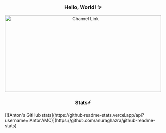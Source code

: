 <h3 align="center"> Hello, World! ✨ </h1>
<p align="center">
<a href="https://www.youtube.com/@iAntonAMC" target="_blank"><img src="https://user-images.githubusercontent.com/97558737/202385658-409b06df-8616-4950-9854-ff23fe50db0f.jpeg" height="250" width="100%" alt="Channel Link"></a>
</p>

<h3 align="center">Stats⚡</h3>
[![Anton's GitHub stats](https://github-readme-stats.vercel.app/api?username=iAntonAMC)](https://github.com/anuraghazra/github-readme-stats)
<!--
**iAntonAMC/iAntonAMC** is a ✨ _special_ ✨ repository because its `README.md` (this file) appears on your GitHub profile.

Here are some ideas to get you started:

- 🔭 I’m currently working on ...
- 🌱 I’m currently learning ...
- 👯 I’m looking to collaborate on ...
- 🤔 I’m looking for help with ...
- 💬 Ask me about ...
- 📫 How to reach me: ...
- 😄 Pronouns: ...
- ⚡ Fun fact: ...
-->
![47d09aafd6](https://user-images.githubusercontent.com/97558737/202385658-409b06df-8616-4950-9854-ff23fe50db0f.jpeg)
